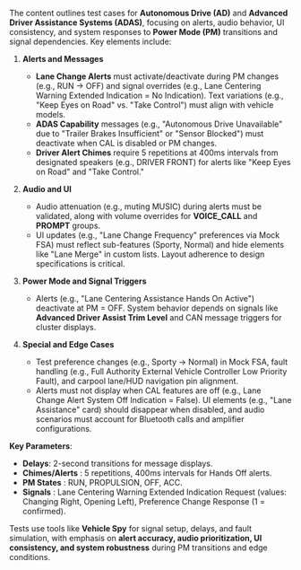 The content outlines test cases for **Autonomous Drive (AD)** and **Advanced Driver Assistance Systems (ADAS)**, focusing on alerts, audio behavior, UI consistency, and system responses to **Power Mode (PM)** transitions and signal dependencies. Key elements include:  

1. **Alerts and Messages**  
   - **Lane Change Alerts** must activate/deactivate during PM changes (e.g., RUN → OFF) and signal overrides (e.g., Lane Centering Warning Extended Indication = No Indication). Text variations (e.g., "Keep Eyes on Road" vs. "Take Control") must align with vehicle models.  
   - **ADAS Capability** messages (e.g., "Autonomous Drive Unavailable" due to "Trailer Brakes Insufficient" or "Sensor Blocked") must deactivate when CAL is disabled or PM changes.  
   - **Driver Alert Chimes** require 5 repetitions at 400ms intervals from designated speakers (e.g., DRIVER FRONT) for alerts like "Keep Eyes on Road" and "Take Control."  

2. **Audio and UI**  
   - Audio attenuation (e.g., muting MUSIC) during alerts must be validated, along with volume overrides for **VOICE_CALL** and **PROMPT** groups.  
   - UI updates (e.g., "Lane Change Frequency" preferences via Mock FSA) must reflect sub-features (Sporty, Normal) and hide elements like "Lane Merge" in custom lists. Layout adherence to design specifications is critical.  

3. **Power Mode and Signal Triggers**  
   - Alerts (e.g., "Lane Centering Assistance Hands On Active") deactivate at PM = OFF. System behavior depends on signals like **Advanced Driver Assist Trim Level** and CAN message triggers for cluster displays.  

4. **Special and Edge Cases**  
   - Test preference changes (e.g., Sporty → Normal) in Mock FSA, fault handling (e.g., Full Authority External Vehicle Controller Low Priority Fault), and carpool lane/HUD navigation pin alignment.  
   - Alerts must not display when CAL features are off (e.g., Lane Change Alert System Off Indication = False). UI elements (e.g., "Lane Assistance" card) should disappear when disabled, and audio scenarios must account for Bluetooth calls and amplifier configurations.  

**Key Parameters**:  
- **Delays**: 2-second transitions for message displays.  
- **Chimes/Alerts** : 5 repetitions, 400ms intervals for Hands Off alerts.  
- **PM States** : RUN, PROPULSION, OFF, ACC.  
- **Signals** : Lane Centering Warning Extended Indication Request (values: Changing Right, Opening Left), Preference Change Response (1 = confirmed).  

Tests use tools like **Vehicle Spy** for signal setup, delays, and fault simulation, with emphasis on **alert accuracy, audio prioritization, UI consistency, and system robustness** during PM transitions and edge conditions.